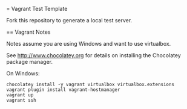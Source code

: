 = Vagrant Test Template

Fork this repository to generate a local test server.

== Vagrant Notes

Notes assume you are using Windows and want to use virtualbox.

See http://www.chocolatey.org for details on installing the Chocolatey package manager.

On Windows:

    chocolatey install -y vagrant virtualbox virtualbox.extensions
    vagrant plugin install vagrant-hostmanager
    vagrant up
    vagrant ssh

